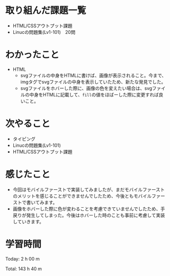 # 取り組んだ課題一覧
- HTML/CSSアウトプット課題
- Linucの問題集(Lv1-101)　20問

# わかったこと
- HTML
  - svgファイルの中身をHTMLに書けば、画像が表示されること。今まで、imgタグでsvgファイルの中身を表示していたため、新たな発見でした。
  - svgファイルをホバーした際に、画像の色を変えたい場合は、svgファイルの中身をHTMLに記載して、`fill`の値をほばーした際に変更すれば良いこと。

# 次やること
- タイピング
- Linucの問題集(Lv1-101)
- HTML/CSSアウトプット課題

# 感じたこと
- 今回はモバイルファーストで実装してみましたが、まだモバイルファーストのメリットを感じることができませんでしたため、今後ともモバイルファーストで書いてみます。
- 画像をホバーした際に色が変わることを考慮できていませんでしたため、手戻りが発生してしまった。今後はホバーした時のことも事前に考慮して実装していきます。

# 学習時間
Today: 2 h 00 m

Total: 143 h 40 m


